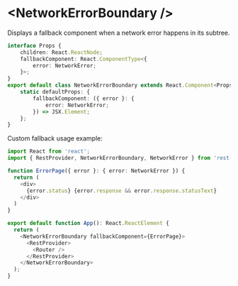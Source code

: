 # \<NetworkErrorBoundary />

Displays a fallback component when a network error happens in its subtree.

```typescript
interface Props {
    children: React.ReactNode;
    fallbackComponent: React.ComponentType<{
        error: NetworkError;
    }>;
}
export default class NetworkErrorBoundary extends React.Component<Props> {
    static defaultProps: {
        fallbackComponent: ({ error }: {
            error: NetworkError;
        }) => JSX.Element;
    };
}
```

Custom fallback usage example:

```typescript
import React from 'react';
import { RestProvider, NetworkErrorBoundary, NetworkError } from 'rest-hooks';

function ErrorPage({ error }: { error: NetworkError }) {
  return (
    <div>
      {error.status} {error.response && error.response.statusText}
    </div>
  )
}

export default function App(): React.ReactElement {
  return (
    <NetworkErrorBoundary fallbackComponent={ErrorPage}>
      <RestProvider>
        <Router />
      </RestProvider>
    </NetworkErrorBoundary>
  );
}
```
